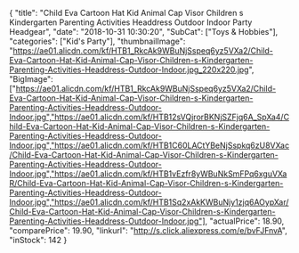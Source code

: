 {
	"title": "Child Eva Cartoon Hat Kid Animal Cap Visor Children s Kindergarten Parenting Activities Headdress Outdoor Indoor Party Headgear",
	"date": "2018-10-31 10:30:20",
	"SubCat": ["Toys & Hobbies"],
	"categories": ["Kid's Party"],
	"thumbnailImage": "https://ae01.alicdn.com/kf/HTB1_RkcAk9WBuNjSspeq6yz5VXa2/Child-Eva-Cartoon-Hat-Kid-Animal-Cap-Visor-Children-s-Kindergarten-Parenting-Activities-Headdress-Outdoor-Indoor.jpg_220x220.jpg",
	"BigImage": ["https://ae01.alicdn.com/kf/HTB1_RkcAk9WBuNjSspeq6yz5VXa2/Child-Eva-Cartoon-Hat-Kid-Animal-Cap-Visor-Children-s-Kindergarten-Parenting-Activities-Headdress-Outdoor-Indoor.jpg","https://ae01.alicdn.com/kf/HTB12sVQjrorBKNjSZFjq6A_SpXa4/Child-Eva-Cartoon-Hat-Kid-Animal-Cap-Visor-Children-s-Kindergarten-Parenting-Activities-Headdress-Outdoor-Indoor.jpg","https://ae01.alicdn.com/kf/HTB1C60LACtYBeNjSspkq6zU8VXac/Child-Eva-Cartoon-Hat-Kid-Animal-Cap-Visor-Children-s-Kindergarten-Parenting-Activities-Headdress-Outdoor-Indoor.jpg","https://ae01.alicdn.com/kf/HTB1vEzfr8yWBuNkSmFPq6xguVXaR/Child-Eva-Cartoon-Hat-Kid-Animal-Cap-Visor-Children-s-Kindergarten-Parenting-Activities-Headdress-Outdoor-Indoor.jpg","https://ae01.alicdn.com/kf/HTB1Sq2xAkKWBuNjy1zjq6AOypXar/Child-Eva-Cartoon-Hat-Kid-Animal-Cap-Visor-Children-s-Kindergarten-Parenting-Activities-Headdress-Outdoor-Indoor.jpg"],
	"actualPrice": 18.90,
	"comparePrice": 19.90,
	"linkurl": "http://s.click.aliexpress.com/e/bvFJFnvA",
	"inStock": 142
}
